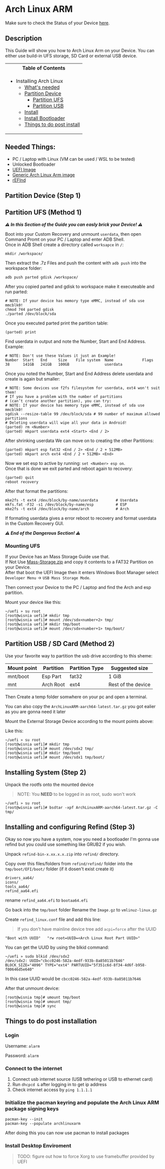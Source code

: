 # Arch Linux ARM

Make sure to check the Status of your Device [here](https://github.com/Robotix22/Mu-Qcom/blob/main/Status.md).

## Description

This Guide will show you how to Arch Linux Arm on your Device.
You can either use build-in UFS storage, SD Card or external USB device.

<table>
<tr><th>Table of Contents</th></th>
<tr><td>
  
- Installing Arch Linux
    - [What's needed](#needed-things)
    - [Partition Device](#partition-device-step-1)
        - [Partition UFS](#partition-ufs)
        - [Partition USB](#partition-usb)
    - [Install](#installing-system-step-2)
    - [Install Bootloader](#installing-and-configuring-refind-step-3)
    - [Things to do post install](#things-to-do-post-installation)

</td></tr> </table>

## Needed Things:
   - PC / Laptop with Linux (VM can be used / WSL to be tested)
   - Unlocked Bootloader
   - [UEFI Image](https://github.com/Robotix22/Mu-Qcom/releases)
   - [Generic Arch Linux Arm image](https://archlinuxarm.org/platforms/armv8/generic)
   - [rEFInd](https://sourceforge.net/projects/refind/files/0.14.0.2/refind-bin-0.14.0.2.zip/download)

## Partition Device (Step 1)

## Partition UFS (Method 1)

***⚠️ In this Section of the Guide you can easly brick your Device! ⚠️***

Boot into your Custom Recovery and unmount `userdata`, then open Command Promt on your PC / Laptop and enter ADB Shell. <br />
Once in ADB Shell create a directory called `worksapce` in `/`:
```
mkdir /workspace/
```
Then extract the .7z Files and push the content with `adb push` into the workspace folder:
```
adb push parted gdisk /workspace/
```
After you copied parted and gdisk to workspace make it executeable and run parted:
```
# NOTE: If your device has memory type eMMC, instead of sda use mmcblk0!
chmod 744 parted gdisk
./parted /dev/block/sda
```
Once you executed parted print the partition table:
```
(parted) print
```
Find userdata in output and note the Number, Start and End Address. <br />
Example:
```
# NOTE: Don't use these Values it just an Example!
Number  Start   End     Size    File system  Name             Flags
38      141GB   241GB   100GB                userdata
```
Once you noted the Number, Start and End Address delete userdata and create is again but smaller: <br />
```
# NOTE: Some devices use f2fs filesystem for userdata, ext4 won't suit them!
# If you have a problem with the number of partitions
# (can’t create another partition), you can try:
# NOTE: If your device has memory type eMMC, instead of sda use mmcblk0!
sgdisk --resize-table 99 /dev/block/sda # 99 number of maximum allowed partitions
# Deleting userdata will wipe all your data in Android!
(parted) rm <Number>
(parted) mkpart userdata ext4 <Start> <End / 2>
```
After shrinking userdata We can move on to creating the other Partitions:
```
(parted) mkpart esp fat32 <End / 2> <End / 2 + 512MB>
(parted) mkpart arch ext4 <End / 2 + 512MB> <End>
```
Now we set esp to active by running: `set <Number> esp on`. <br />
Once that is done we exit parted and reboot again to recovery:
```
(parted) quit
reboot recovery
```
After that format the partitions:
```
mke2fs -t ext4 /dev/block/by-name/userdata        # Userdata
mkfs.fat -F32 -s1 /dev/block/by-name/esp          # ESP
mke2fs -t ext4 /dev/block/by-name/arch            # Arch
```
If formating userdata gives a error reboot to recovery and format userdata in the Custom Recovery GUI. <br />

***⚠️ End of the Dangerous Section! ⚠️***

### Mounting UFS

If your Device has an Mass Storage Guide use that. <br />
If Not Use [Mass-Storage.zip](https://github.com/Robotix22/Mu-Qcom-Guides/files/11005130/Mass-Storage.zip) and copy it contents to a FAT32 Partition on your Device. <br />
After that boot the UEFI Image then it enters Windows Boot Manager select `Developer Menu` -> `USB Mass Storage Mode`. <br />

Then connect your Device to the PC / Laptop and find the Arch and esp partition. <br />

Mount your device like this:
```
~/uefi » su root
[root@wisnia uefi]# mkdir tmp
[root@wisnia uefi]# mount /dev/sdx<number+2> tmp/
[root@wisnia uefi]# mkdir tmp/boot
[root@wisnia uefi]# mount /dev/sdx<number+1> tmp/boot/
```

## Partition USB / SD Card (Method 2)

Use your favorite way to partition the usb drive according to this sheme:

| Mount point   | Partition     | Partition Type| Suggested size    |
| ------------- | ------------- | ------------- | -------------     |
| mnt/boot      | Esp Part      | fat32         | 1 GiB             |
| mnt           | Arch Root     | ext4          | Rest of the device|

Then Create a temp folder somwhere on your pc and open a terminal.

You can also copy the `ArchLinuxARM-aarch64-latest.tar.gz` you got ealier as you are gonna need it later

Mount the External Storage Device according to the mount points above:

Like this:
```
~/uefi » su root
[root@wisnia uefi]# mkdir tmp
[root@wisnia uefi]# mount /dev/sdx2 tmp/
[root@wisnia uefi]# mkdir tmp/boot
[root@wisnia uefi]# mount /dev/sdx1 tmp/boot/
```

## Installing System (Step 2)

Unpack the rootfs onto the mounted device
> NOTE: You **NEED** to be logged in as root, sudo won't work

```
~/uefi » su root
[root@wisnia uefi]# bsdtar -xpf ArchLinuxARM-aarch64-latest.tar.gz -C tmp/
```

## Installing and configuring Refind (Step 3)

Okay so now you have a system, now you need a bootloader I'm gonna use refind but you could use something like GRUB2 if you wish.

Unpack `refind-bin-x.xx.x.x.zip` into `refind/` directory.

Copy over this files/folders from `refind/refind/` folder into the `tmp/boot/EFI/boot/` folder (if it dosen't exist create it)
```
drivers_aa64/
icons/
tools_aa64/
refind_aa64.efi
```

rename `refind_aa64.efi` to `bootaa64.efi`

Go back into the `tmp/boot` folder
Rename the `Image.gz` to `vmlinuz-linux.gz`

Create `refind_linux.conf` file and add this line:

> If you don't have mainline device tree add `acpi=force` after the UUID
```
"Boot with UUID"   "rw root=UUID=<Arch Linux Root Part UUID>"
```

You can get the UUID by using the blkid command:
```
~/uefi » sudo blkid /dev/sdx2
/dev/sdx2: UUID="cbcc0246-582a-4edf-933b-8a85011b7646" BLOCK_SIZE="4096" TYPE="ext4" PARTUUID="5f351c6d-8f34-4d6f-b958-f00646d5e640"
```

In this case UUID would be `cbcc0246-582a-4edf-933b-8a85011b7646`

After that unmount device:

```
[root@wisnia tmp]# umount tmp/boot
[root@wisnia tmp]# umount tmp/
[root@wisnia tmp]# sync
```

## Things to do post installation

### Login

Username: `alarm`

Password: `alarm`

### Connect to the internet

1. Connect usb internet source (USB tethering or USB to ethernet card)
2. Run `dhcpcd &` after logging in to get ip address
3. Check internet access by `ping 1.1.1.1`

### Initialize the pacman keyring and populate the Arch Linux ARM package signing keys

```
pacman-key --init
pacman-key --populate archlinuxarm
```
After doing this you can now use pacman to install packages

### Install Desktop Enviroment

> TODO: figure out how to force Xorg to use framebuffer provided by UEFI
